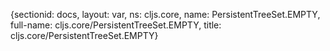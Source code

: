 {sectionid: docs, layout: var, ns: cljs.core, name: PersistentTreeSet.EMPTY, full-name: cljs.core/PersistentTreeSet.EMPTY,
  title: cljs.core/PersistentTreeSet.EMPTY}
